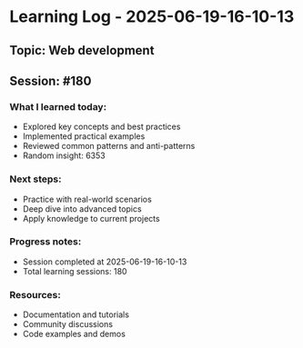 # Learning Log - 2025-06-19-16-10-13

## Topic: Web development
## Session: #180

### What I learned today:
- Explored key concepts and best practices
- Implemented practical examples  
- Reviewed common patterns and anti-patterns
- Random insight: 6353

### Next steps:
- Practice with real-world scenarios
- Deep dive into advanced topics
- Apply knowledge to current projects

### Progress notes:
- Session completed at 2025-06-19-16-10-13
- Total learning sessions: 180

### Resources:
- Documentation and tutorials
- Community discussions
- Code examples and demos
